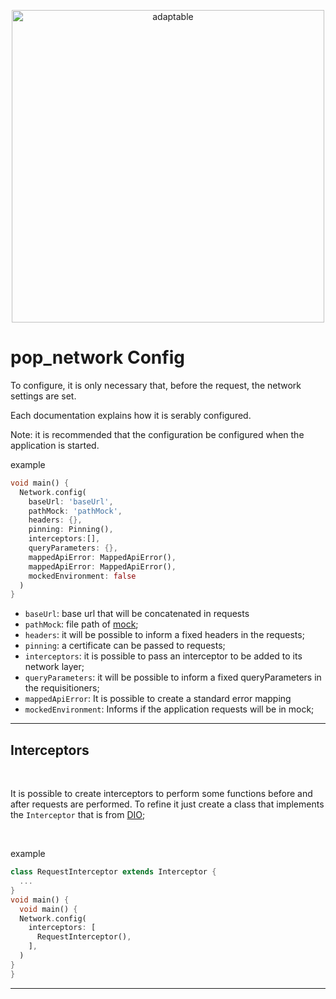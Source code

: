 <p align="center">
   <img src="https://user-images.githubusercontent.com/66264766/157141908-c8a760f7-6e13-4046-90f6-9243f698062b.png" alt="adaptable" width="500"/>
</p>

# pop_network Config

To configure, it is only necessary that, before the request, the network settings are set.

Each documentation explains how it is serably configured.

Note: it is recommended that the configuration be configured when the application is started.

example

```dart
void main() {
  Network.config(
    baseUrl: 'baseUrl',
    pathMock: 'pathMock',
    headers: {},
    pinning: Pinning(),
    interceptors:[],
    queryParameters: {},
    mappedApiError: MappedApiError(),
    mappedApiError: MappedApiError(),
    mockedEnvironment: false
  )
}
```
- `baseUrl`: base url that will be concatenated in requests
- `pathMock`: file path of [mock]();
- `headers`: it will be possible to inform a fixed headers in the requests;
- `pinning`: a certificate can be passed to requests;
- `interceptors`: it is possible to pass an interceptor to be added to its network layer;
- `queryParameters`: it will be possible to inform a fixed queryParameters in the requisitioners;
- `mappedApiError`: It is possible to create a standard error mapping
- `mockedEnvironment`: Informs if the application requests will be in mock;
---
## Interceptors
<br>

It is possible to create interceptors to perform some functions before and after requests are performed. To refine it just create a class that implements the `Interceptor` that is from [DIO](https://pub.dev/packages/dio);

<br>

example

```dart
class RequestInterceptor extends Interceptor {
  ...
}
void main() {
  void main() {
  Network.config(
    interceptors: [
      RequestInterceptor(),
    ],
  )
}
}

```
---


